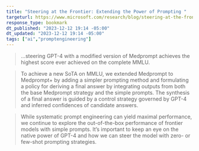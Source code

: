 ```yaml
---
title: "Steering at the Frontier: Extending the Power of Prompting "
targeturl: https://www.microsoft.com/research/blog/steering-at-the-frontier-extending-the-power-of-prompting/
response_type: bookmark
dt_published: "2023-12-12 19:14 -05:00"
dt_updated: "2023-12-12 19:14 -05:00"
tags: ["ai","promptengineering"]
---
```


> ...steering GPT-4 with a modified version of Medprompt achieves the highest score ever achieved on the complete MMLU.

> To achieve a new SoTA on MMLU, we extended Medprompt to Medprompt+ by adding a simpler prompting method and formulating a policy for deriving a final answer by integrating outputs from both the base Medprompt strategy and the simple prompts. The synthesis of a final answer is guided by a control strategy governed by GPT-4 and inferred confidences of candidate answers. 

> While systematic prompt engineering can yield maximal performance, we continue to explore the out-of-the-box performance of frontier models with simple prompts. It’s important to keep an eye on the native power of GPT-4 and how we can steer the model with zero- or few-shot prompting strategies.